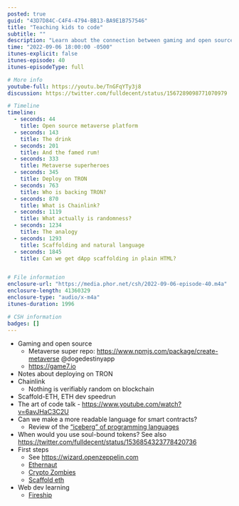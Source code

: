 ```yaml
---
posted: true
guid: "43D7D84C-C4F4-4794-BB13-BA9E1B757546"
title: "Teaching kids to code"
subtitle: ""
description: "Learn about the connection between gaming and open source, the potential of the metaverse, and the challenge of creating a readable language for smart contracts in episode 40 of the podcast."
time: "2022-09-06 18:00:00 -0500"
itunes-explicit: false
itunes-episode: 40
itunes-episodeType: full

# More info
youtube-full: https://youtu.be/TnGFqYTy3j8
discussion: https://twitter.com/fulldecent/status/1567289098771070979

# Timeline
timeline:
  - seconds: 44
    title: Open source metaverse platform
  - seconds: 143
    title: The drink
  - seconds: 201
    title: And the famed rum!
  - seconds: 333
    title: Metaverse superheroes
  - seconds: 345
    title: Deploy on TRON
  - seconds: 763
    title: Who is backing TRON?
  - seconds: 870
    title: What is Chainlink?
  - seconds: 1119
    title: What actually is randomness?
  - seconds: 1234
    title: The analogy
  - seconds: 1293
    title: Scaffolding and natural language
  - seconds: 1845
    title: Can we get dApp scaffolding in plain HTML?


# File information
enclosure-url: "https://media.phor.net/csh/2022-09-06-episode-40.m4a"
enclosure-length: 41360329
enclosure-type: "audio/x-m4a"
itunes-duration: 1996

# CSH information
badges: []
---
```

<!--end of quick notes-->

- Gaming and open source
  - Metaverse super repo: https://www.npmjs.com/package/create-metaverse @dogedestinyapp
  - https://game7.io
- Notes about deploying on TRON
- Chainlink
  - Nothing is verifiably random on blockchain
- Scaffold-ETH, ETH dev speedrun
- The art of code talk - https://www.youtube.com/watch?v=6avJHaC3C2U
- Can we make a more readable language for smart contracts?
  - Review of the [“iceberg” of programming languages](https://www.youtube.com/watch?v=pEfrdAtAmqk)
- When would you use soul-bound tokens? See also https://twitter.com/fulldecent/status/1536854323778420736
- First steps
  - See https://wizard.openzeppelin.com
  - [Ethernaut](https://ethernaut.openzeppelin.com)
  - [Crypto Zombies](https://cryptozombies.io)
  - [Scaffold eth](https://github.com/scaffold-eth/scaffold-eth)
- Web dev learning
  - [Fireship](http://fireship.io)